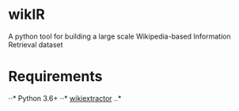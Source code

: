 # wikIR
A python tool for building a large scale Wikipedia-based Information Retrieval dataset

# Requirements
⋅⋅* Python 3.6+
⋅⋅* [wikiextractor](https://github.com/attardi/wikiextractor)
..* 
